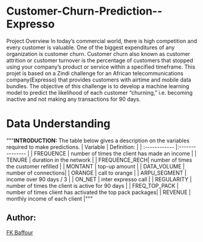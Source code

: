 # Customer-Churn-Prediction--Expresso

Project Overview
In today’s commercial world, there is high competition and every customer is valuable. One of the biggest expenditures of any organization is customer churn. Customer churn also known as customer attrition or customer turnover is the percentage of customers that stopped using your company’s product or service within a specified timeframe. This projet is based on a Zindi challenge for an African telecommunications company(Expresso) that provides customers with airtime and mobile data bundles. The objective of this challenge is to develop a machine learning model to predict the likelihood of each customer “churning,” i.e. becoming inactive and not making any transactions for 90 days.

# Data Understanding

  """__INTRODUCTION:__
  The table below gives a description on the variables required to make predictions.
    | Variable      | Definition:       |
    | :------------ |:--------------- |
    | FREQUENCE     | number of times the client has made an income |
    | TENURE        | duration in the network |
    | FREQUENCE_RECH| number of times the customer refilled |
    | MONTANT       | top-up amount   |
    | DATA_VOLUME   | number of connections|
    | ORANGE        | call to orange |
    | ARPU_SEGMENT  | income over 90 days / 3 |
    | ON_NET        | inter expresso call |
    | REGULARITY    | number of times the client is active for 90 days   |
    | FREQ_TOP_PACK | number of times client has activated the top pack packages|
    | REVENUE       | monthly income of each client   |"""
    
## Author:
[FK Baffour](https://www.linkedin.com/in/frank-kyei-baffour-403b60100/)
